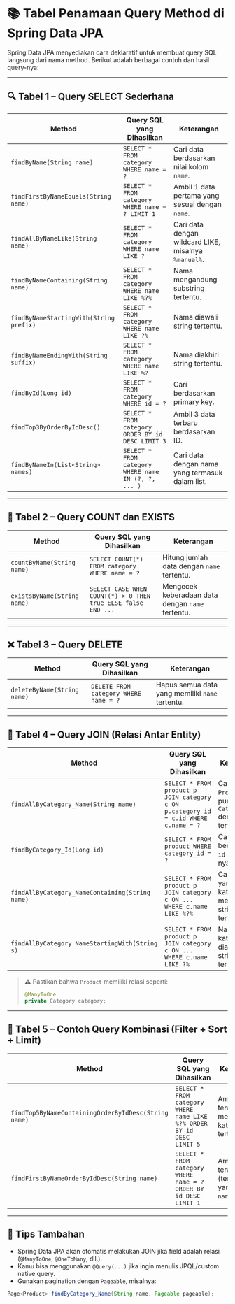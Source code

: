 # 📚 Tabel Penamaan Query Method di Spring Data JPA

Spring Data JPA menyediakan cara deklaratif untuk membuat query SQL langsung dari nama method. Berikut adalah berbagai contoh dan hasil query-nya:

---

## 🔍 Tabel 1 – Query SELECT Sederhana

| **Method**                               | **Query SQL yang Dihasilkan**                                     | **Keterangan**                                                  |
|------------------------------------------|-------------------------------------------------------------------|------------------------------------------------------------------|
| `findByName(String name)`                | `SELECT * FROM category WHERE name = ?`                           | Cari data berdasarkan nilai kolom `name`.                       |
| `findFirstByNameEquals(String name)`     | `SELECT * FROM category WHERE name = ? LIMIT 1`                   | Ambil 1 data pertama yang sesuai dengan `name`.                 |
| `findAllByNameLike(String name)`         | `SELECT * FROM category WHERE name LIKE ?`                        | Cari data dengan wildcard LIKE, misalnya `%manual%`.            |
| `findByNameContaining(String name)`      | `SELECT * FROM category WHERE name LIKE %?%`                      | Nama mengandung substring tertentu.                             |
| `findByNameStartingWith(String prefix)`  | `SELECT * FROM category WHERE name LIKE ?%`                       | Nama diawali string tertentu.                                   |
| `findByNameEndingWith(String suffix)`    | `SELECT * FROM category WHERE name LIKE %?`                       | Nama diakhiri string tertentu.                                  |
| `findById(Long id)`                      | `SELECT * FROM category WHERE id = ?`                             | Cari berdasarkan primary key.                                   |
| `findTop3ByOrderByIdDesc()`              | `SELECT * FROM category ORDER BY id DESC LIMIT 3`                 | Ambil 3 data terbaru berdasarkan ID.                            |
| `findByNameIn(List<String> names)`       | `SELECT * FROM category WHERE name IN (?, ?, ... )`              | Cari data dengan nama yang termasuk dalam list.                 |

---

## 🔢 Tabel 2 – Query COUNT dan EXISTS

| **Method**                  | **Query SQL yang Dihasilkan**                                     | **Keterangan**                                                  |
|-----------------------------|-------------------------------------------------------------------|------------------------------------------------------------------|
| `countByName(String name)`  | `SELECT COUNT(*) FROM category WHERE name = ?`                   | Hitung jumlah data dengan `name` tertentu.                      |
| `existsByName(String name)` | `SELECT CASE WHEN COUNT(*) > 0 THEN true ELSE false END ...`     | Mengecek keberadaan data dengan `name` tertentu.                |

---

## ❌ Tabel 3 – Query DELETE

| **Method**                  | **Query SQL yang Dihasilkan**               | **Keterangan**                                      |
|-----------------------------|---------------------------------------------|-----------------------------------------------------|
| `deleteByName(String name)` | `DELETE FROM category WHERE name = ?`       | Hapus semua data yang memiliki `name` tertentu.     |

---

## 🔗 Tabel 4 – Query JOIN (Relasi Antar Entity)

| **Method**                                      | **Query SQL yang Dihasilkan**                                                           | **Keterangan**                                                                 |
|--------------------------------------------------|-------------------------------------------------------------------------------------------|----------------------------------------------------------------------------------|
| `findAllByCategory_Name(String name)`            | `SELECT * FROM product p JOIN category c ON p.category_id = c.id WHERE c.name = ?`       | Cari semua `Product` yang punya `Category` dengan `name` tertentu.             |
| `findByCategory_Id(Long id)`                     | `SELECT * FROM product WHERE category_id = ?`                                            | Cari produk berdasarkan `id` kategori-nya.                                      |
| `findAllByCategory_NameContaining(String name)`  | `SELECT * FROM product p JOIN category c ON ... WHERE c.name LIKE %?%`                   | Cari produk yang kategorinya mengandung string tertentu.                        |
| `findAllByCategory_NameStartingWith(String s)`   | `SELECT * FROM product p JOIN category c ON ... WHERE c.name LIKE ?%`                    | Nama kategori diawali string tertentu.                                          |

> ⚠ Pastikan bahwa `Product` memiliki relasi seperti:
> ```java
> @ManyToOne
> private Category category;
> ```

---

## 📁 Tabel 5 – Contoh Query Kombinasi (Filter + Sort + Limit)

| **Method**                                       | **Query SQL yang Dihasilkan**                                               | **Keterangan**                                              |
|--------------------------------------------------|-----------------------------------------------------------------------------|-------------------------------------------------------------|
| `findTop5ByNameContainingOrderByIdDesc(String name)` | `SELECT * FROM category WHERE name LIKE %?% ORDER BY id DESC LIMIT 5`       | Ambil 5 data terakhir yang mengandung kata tertentu.        |
| `findFirstByNameOrderByIdDesc(String name)`         | `SELECT * FROM category WHERE name = ? ORDER BY id DESC LIMIT 1`           | Ambil data terakhir (terbaru) yang sesuai `name`.           |

---

## 📌 Tips Tambahan

- Spring Data JPA akan otomatis melakukan JOIN jika field adalah relasi (`@ManyToOne`, `@OneToMany`, dll.).
- Kamu bisa menggunakan `@Query(...)` jika ingin menulis JPQL/custom native query.
- Gunakan pagination dengan `Pageable`, misalnya:

```java
Page<Product> findByCategory_Name(String name, Pageable pageable);
